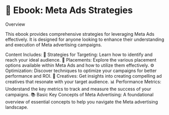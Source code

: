 # 📘 Ebook: Meta Ads Strategies

Overview

This ebook provides comprehensive strategies for leveraging Meta Ads effectively. It is designed for anyone looking to enhance their understanding and execution of Meta advertising campaigns.

Content Includes:
🎯 Strategies for Targeting: Learn how to identify and reach your ideal audience.
📍 Placements: Explore the various placement options available within Meta Ads and how to utilize them effectively.
⚙️ Optimization: Discover techniques to optimize your campaigns for better performance and ROI.
🎨 Creatives: Get insights into creating compelling ad creatives that resonate with your target audience.
📊 Performance Metrics: Understand the key metrics to track and measure the success of your campaigns.
📚 Basic Key Concepts of Meta Advertising: A foundational overview of essential concepts to help you navigate the Meta advertising landscape.
